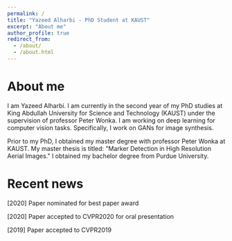 ```yaml
---
permalink: /
title: "Yazeed Alharbi - PhD Student at KAUST"
excerpt: "About me"
author_profile: true
redirect_from: 
  - /about/
  - /about.html
---
```


# About me
I am Yazeed Alharbi. I am currently in the second year of my PhD studies at King Abdullah University for Science and Technology (KAUST) under the supervision of professor Peter Wonka. 
I am working on deep learning for computer vision tasks. Specifically, I work on GANs for image synthesis.

Prior to my PhD, I obtained my master degree with professor Peter Wonka at KAUST. My master thesis is titled: "Marker Detection in High Resolution Aerial Images." I obtained my bachelor degree from Purdue University.

# Recent news
[2020] Paper nominated for best paper award

[2020] Paper accepted to CVPR2020 for oral presentation

[2019] Paper accepted to CVPR2019
